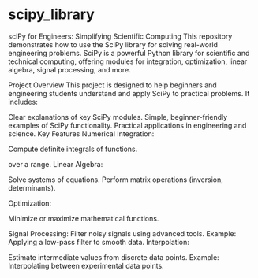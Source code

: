 # scipy_library
sciPy for Engineers: Simplifying Scientific Computing This repository demonstrates how to use the SciPy library for solving real-world engineering problems. SciPy is a powerful Python library for scientific and technical computing, offering modules for integration, optimization, linear algebra, signal processing, and more.

Project Overview This project is designed to help beginners and engineering students understand and apply SciPy to practical problems. It includes:

Clear explanations of key SciPy modules. Simple, beginner-friendly examples of SciPy functionality. Practical applications in engineering and science. Key Features Numerical Integration:

Compute definite integrals of functions.

over a range. Linear Algebra:

Solve systems of equations. Perform matrix operations (inversion, determinants).

Optimization:

Minimize or maximize mathematical functions.

Signal Processing:
Filter noisy signals using advanced tools. Example: Applying a low-pass filter to smooth data. Interpolation:

Estimate intermediate values from discrete data points. Example: Interpolating between experimental data points.
